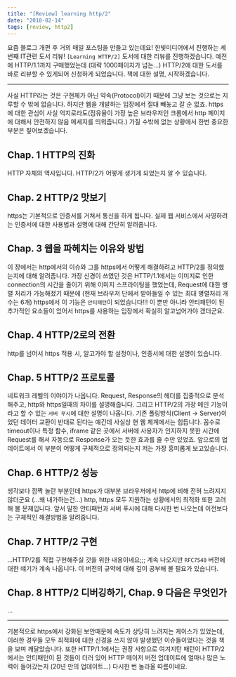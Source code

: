 ```yaml
---
title: "[Review] learning http/2"
date: "2018-02-14"
tags: [review, http2]
---
```


요즘 블로그 개편 후 거의 매일 포스팅을 만들고 있는데요! 한빛미디어에서 진행하는
세번째 IT관련 도서 리뷰! `[Learning HTTP/2]` 도서에 대한 리뷰를 진행하겠습니다.
예전에 HTTP/1.1까지 구매했었는데 (대략 1000페이지가 넘는...) HTTP/2에 대한 도서를
바로 리뷰할 수 있게되어 신청하게 되었습니다. 책에 대한 설명, 시작하겠습니다.

---

사실 HTTP라는 것은 구현체가 아닌 약속(Protocol)이기 때문에 그냥 보는 것으로는
지루할 수 밖에 없습니다. 하지만 웹을 개발하는 입장에서 절대 빼놓고 갈 순 없죠. https에 대한
관심이 사실 억지로라도(점유율이 가장 높은 브라우저인 크롬에서 http 페이지에 대해서 안전하지
않음 메세지를 띄워줍니다.) 가질 수밖에 없는 상황에서 한번 중요한 부분은 짚어보겠습니다.

## Chap. 1 HTTP의 진화

HTTP 자체의 역사입니다. HTTP/2가 어떻게 생기게 되었는지 알 수 있습니다.

## Chap. 2 HTTP/2 맛보기

https는 기본적으로 인증서를 거쳐서 통신을 하게 됩니다. 실제 웹 서비스에서 사영하려는 인증서에
대한 사용법과 설명에 대해 간단히 알려줍니다.

## Chap. 3 웹을 파헤치는 이유와 방법

이 장에서는 http에서의 이슈와 그를 https에서 어떻게 해결하려고 HTTP/2를 정의했는지에 대해
알려줍니다. 가장 신경이 쓰였던 것은 HTTP/1.1에서는 이미지로 인한 connection의 시간을 줄이기
위해 이미지 스프라이팅을 했었는데, Request에 대한 병렬 처리가 가능해졌기 때문에
(현재 브라우저 단에서 받아들일 수 있는 최대 병렬처리 개수는 6개) https에서 이 기능은
`안티패턴`이 되었습니다!!! 이 뿐만 아니라 안티패턴이 된 추가적인 요소들이 있어서 https를
사용하는 입장에서 확실히 알고넘어가야 겠더군요.

## Chap. 4 HTTP/2로의 전환

http를 넘어서 https 적용 시, 알고가야 할 설정이나, 인증서에 대한 설명이 있습니다.

## Chap. 5 HTTP/2 프로토콜

네트워크 레벨의 이야이가 나옵니다. Request, Response의 헤더를 집중적으로 분석해주고,
http와 https일때의 차이를 설명해줍니다. 그리고 HTTP/2의 가장 메인 기능이라고 할 수 있는
`서버 푸시`에 대한 설명이 나옵니다. 기존 폴링방식(Client -> Server)이었던 데이터 교환이
반대로 된다는 얘긴데 사실상 현 웹 체계에서는 힘듭니다. 꼼수로 timeout이나 특정 함수,
iframe 같은 곳에서 서버에 사용자가 인지하지 못한 시간에 Request를 해서 자동으로 Response가
오는 듯한 효과를 줄 수만 있었죠. 앞으로의 업데이트에서 이 부분이 어떻게 구체적으로 정의되는지
저는 가장 흥미롭게 보고있습니다.

## Chap. 6 HTTP/2 성능

생각보다 깜짝 놀란 부분인데 https가 대부분 브라우저에서 http에 비해 전혀 느려지지 않더군요
(...왜 내가하는건...) http, https 모두 지원하는 상황에서의 최적화 또한 고려해 볼 문제입니다.
앞서 말한 안티패턴과 서버 푸시에 대해 다시한 번 나오는데 이전보다는 구체적인 해결방법을 알려줍니다.

## Chap. 7 HTTP/2 구현

...HTTP/2를 직접 구현해주실 갓을 위한 내용이네요;;; 계속 나오지만 `RFC7540` 버전에 대한
얘기가 계속 나옵니다. 이 버전의 규약에 대해 깊이 공부해 볼 필요가 있습니다.

## Chap. 8 HTTP/2 디버깅하기, Chap. 9 다음은 무엇인가

...

---

기본적으로 https에서 강화된 보안때문에 속도가 상당히 느려지는 케이스가 있었는데,
이러한 경우들 모두 최적화에 대한 신경을 쓰지 않아 발생했던 이슈들이었다는 것을
책을 보며 깨달았습니다. 또한 HTTP/1.1에서는 권장 사항으로 여겨지턴 패턴이 HTTP/2에서는
안티패턴이 된 것들이 더러 있어 HTTP 메이저 버전 업데이트에 얼마나 많은 노력이 들어갔는지
(20년 만의 업데이트...) 다시한 번 놀라울 따름이네요.
